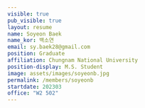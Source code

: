 ```yaml
---
visible: true
pub_visible: true
layout: resume
name: Soyeon Baek
name_kor: 백소연
email: sy.baek28@gmail.com
position: Graduate
affiliation: Chungnam National University
position-display: M.S. Student
image: assets/images/soyeonb.jpg
permalink: /members/soyeonb
startdate: 202303
office: "W2 502"
---
```

